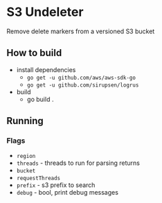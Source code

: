 # S3 Undeleter
Remove delete markers from a versioned S3 bucket

## How to build
* install dependencies
  * `go get -u github.com/aws/aws-sdk-go`
  * `go get -u github.com/sirupsen/logrus`
* build
  * go build .
  
## Running
### Flags
* `region`
* `threads` - threads to run for parsing returns
* `bucket`
* `requestThreads`
* `prefix` - s3 prefix to search
* `debug` - bool, print debug messages